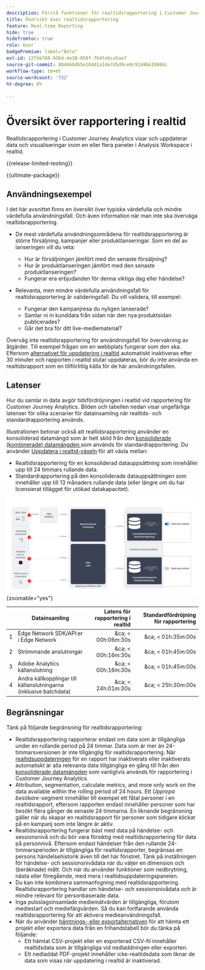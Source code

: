 ```yaml
---
description: Förstå funktioner för realtidsrapportering i Customer Journey Analytics.
title: Översikt över realtidsrapportering
feature: Real-time Reporting
hide: true
hidefromtoc: true
role: User
badgePremium: label="Beta"
exl-id: 12fbb760-936d-4e30-958f-764febca5ae7
source-git-commit: 804668db5e104d1a1de7d5d9ce0c92a9bb1980dc
workflow-type: tm+mt
source-wordcount: '732'
ht-degree: 0%

---
```


# Översikt över rapportering i realtid

Realtidsrapportering i Customer Journey Analytics visar och uppdaterar data och visualiseringar inom en eller flera paneler i Analysis Workspace i realtid.

{{release-limited-testing}}

{{ultimate-package}}

## Användningsexempel

I det här avsnittet finns en översikt över typiska värdefulla och mindre värdefulla användningsfall. Och även information när man inte ska överväga realtidsrapportering.

* De mest värdefulla användningsområdena för realtidsrapportering är större försäljning, kampanjer eller produktlanseringar.
Som en del av lanseringen vill du veta:

   * Hur är försäljningen jämfört med din senaste försäljning?
   * Hur är produktlanseringen jämfört med den senaste produktlanseringen?
   * Fungerar era erbjudanden för denna viktiga dag eller händelse?

* Relevanta, men mindre värdefulla användningsfall för realtidsrapportering är valideringsfall.
Du vill validera, till exempel:

   * Fungerar den kampanjresa du nyligen lanserade?
   * Samlar ni in kunddata från sidan när den nya produktsidan publicerades?
   * Går det bra för ditt live-mediematerial?

Överväg inte realtidsrapportering för användningsfall för övervakning av åtgärder. Till exempel frågan om en webbplats fungerar som den ska. Eftersom [alternativet för uppdatering i realtid](use-real-time.md) automatiskt inaktiveras efter 30 minuter och rapporten i realtid slutar uppdateras, bör du inte använda en realtidsrapport som en tillförlitlig källa för de här användningsfallen.


## Latenser

Hur du samlar in data avgör tidsfördröjningen i realtid vid rapportering för Customer Journey Analytics. Bilden och tabellen nedan visar ungefärliga latenser för olika scenarier för datainsamling när realtids- och standardrapportering används.

Illustrationen betonar också att realtidsrapportering använder en konsoliderad datamängd som är helt skild från den [konsoliderade (kombinerade) datamängden ](/help/connections/combined-dataset.md) som används för standardrapportering. Du använder [Uppdatera i realtid-växeln](use-real-time.md) för att växla mellan:

* Realtidsrapportering för en konsoliderad datauppsättning som innehåller upp till 24 timmars rullande data.
* Standardrapportering på den konsoliderade datauppsättningen som innehåller upp till 13 månaders rullande data (eller längre om du har licensierat tillägget för utökad datakapacitet).

![Realtidsrapportering](assets/real-time-reporting-latencies.svg){zoomable="yes"}

| | Datainsamling | Latens för rapportering i realtid | Standardfördröjning för rapportering |
|:---:|---|--:|--:|
| 1 | Edge Network SDK/API:er i Edge Network | &amp;ca; &lt; 00h:06m:30s | &amp;ca; &lt; 01h:35m:00s |
| 2 | Strömmande anslutningar | &amp;ca; &lt; 00h:16m:30s | &amp;ca; &lt; 01h:45m:00s |
| 3 | Adobe Analytics källanslutning | &amp;ca; &lt; 00h:16m:30s | &amp;ca; &lt; 01h:45m:00s |
| 4 | Andra källkopplingar till källanslutningarna (inklusive batchdata) | &amp;ca; &lt; 24h:01m:30s | &amp;ca; &lt; 25h:30m:00s |

## Begränsningar

Tänk på följande begränsning för realtidsrapportering:

* Realtidsrapportering rapporterar endast om data som är tillgängliga under en rullande period på 24 timmar. Data som är mer än   24-timmarsversionen är inte tillgänglig för realtidsrapportering. När [realtidsuppdateringen](use-real-time.md) för en rapport har inaktiverats eller inaktiverats automatiskt är alla relevanta data tillgängliga en gång till från den [konsoliderade datamängden](/help/connections/combined-dataset.md) som vanligtvis används för rapportering i Customer Journey Analytics.
* Attribution, segmentation, calculate metrics, and more only work on the data available within the rolling period of 24 hours. Ett *Upprepa besökare*-segment innehåller till exempel ett fåtal personer i en realtidsrapport, eftersom rapporten endast innehåller personer som har besökt flera gånger de senaste 24 timmarna. En liknande begränsning gäller när du skapar en realtidsrapport för personer som tidigare klickat på en kampanj som inte längre är aktiv.
* Realtidsrapportering fungerar bäst med data på händelse- och sessionsnivå och du bör vara försiktig med realtidsrapportering för data på personnivå. <!--Need to explain this a bit better --> Eftersom endast händelser från den rullande 24-timmarsperioden är tillgängliga för realtidsrapporter, begränsas en persons händelsehistorik även till det här fönstret. Tänk på inställningen för händelse- och sessionsnivådata när du väljer en dimension och (beräknade) mått. Och när du använder funktioner som nedbrytning, nästa eller föregående, med mera i realtidsuppdateringspanelen.
* Du kan inte kombinera sammanfogning med realtidsrapportering. <!-- Do we need to explain this in more detail, why? --> Realtidsrapportering handlar om händelse- och sessionsnivådata och är mindre relevant för personbaserade data.
* Inga pulsslagsinsamlade mediemätvärden är tillgängliga, förutom mediestart och mediefärgvärden. Så du kan fortfarande använda realtidsrapportering för att aktivera medieanvändningsfall.
* När du använder [hämtnings- eller exportalternativen](/help/analysis-workspace/export/download-send.md) för att hämta ett projekt eller exportera data från en frihandstabell bör du tänka på följande:
   * Ett hämtat CSV-projekt eller en exporterad CSV-fil innehåller realtidsdata som är tillgängliga vid nedladdningen eller exporten.
   * Ett nedladdat PDF-projekt innehåller icke-realtidsdata som liknar de data som visas när uppdatering i realtid är inaktiverad.
